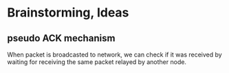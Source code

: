 Brainstorming, Ideas
====================

pseudo ACK mechanism
--------------------
When packet is broadcasted to network, we can check if it was received by
waiting for receiving the same packet relayed by another node.

